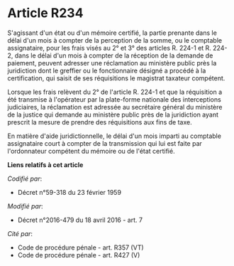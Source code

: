# Article R234

S'agissant d'un état ou d'un mémoire certifié, la partie prenante dans le délai d'un mois à compter de la perception de la
somme, ou le comptable assignataire, pour les frais visés au 2° et 3° des articles R. 224-1 et R. 224-2, dans le délai d'un
mois à compter de la réception de la demande de paiement, peuvent adresser une réclamation au ministère public près la
juridiction dont le greffier ou le fonctionnaire désigné a procédé à la certification, qui saisit de ses réquisitions le
magistrat taxateur compétent.

Lorsque les frais relèvent du 2° de l'article R. 224-1 et que la réquisition a été transmise à l'opérateur par la plate-forme
nationale des interceptions judiciaires, la réclamation est adressée au secrétaire général du ministère de la justice qui
demande au ministère public près de la juridiction ayant prescrit la mesure de prendre des réquisitions aux fins de taxe.

En matière d'aide juridictionnelle, le délai d'un mois imparti au comptable assignataire court à compter de la transmission
qui lui est faite par l'ordonnateur compétent du mémoire ou de l'état certifié.

**Liens relatifs à cet article**

_Codifié par_:

  - Décret n°59-318 du 23 février 1959

_Modifié par_:

  - Décret n°2016-479 du 18 avril 2016 - art. 7

_Cité par_:

  - Code de procédure pénale - art. R357 (VT)
  - Code de procédure pénale - art. R427 (V)
